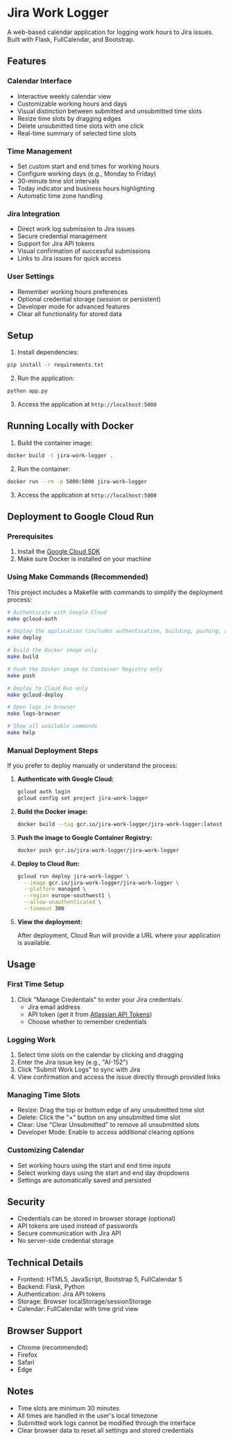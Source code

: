 # Jira Work Logger

A web-based calendar application for logging work hours to Jira issues. Built with Flask, FullCalendar, and Bootstrap.

## Features

### Calendar Interface
- Interactive weekly calendar view
- Customizable working hours and days
- Visual distinction between submitted and unsubmitted time slots
- Resize time slots by dragging edges
- Delete unsubmitted time slots with one click
- Real-time summary of selected time slots

### Time Management
- Set custom start and end times for working hours
- Configure working days (e.g., Monday to Friday)
- 30-minute time slot intervals
- Today indicator and business hours highlighting
- Automatic time zone handling

### Jira Integration
- Direct work log submission to Jira issues
- Secure credential management
- Support for Jira API tokens
- Visual confirmation of successful submissions
- Links to Jira issues for quick access

### User Settings
- Remember working hours preferences
- Optional credential storage (session or persistent)
- Developer mode for advanced features
- Clear all functionality for stored data

## Setup

1. Install dependencies:
```bash
pip install -r requirements.txt
```

2. Run the application:
```bash
python app.py
```

3. Access the application at `http://localhost:5000`

## Running Locally with Docker

1. Build the container image:
```bash
docker build -t jira-work-logger .
```

2. Run the container:
```bash
docker run --rm -p 5000:5000 jira-work-logger
```

3. Access the application at `http://localhost:5000`

## Deployment to Google Cloud Run

### Prerequisites

1. Install the [Google Cloud SDK](https://cloud.google.com/sdk/docs/install)
2. Make sure Docker is installed on your machine

### Using Make Commands (Recommended)

This project includes a Makefile with commands to simplify the deployment process:

```bash
# Authenticate with Google Cloud
make gcloud-auth

# Deploy the application (includes authentication, building, pushing, and deploying)
make deploy

# Build the Docker image only
make build

# Push the Docker image to Container Registry only
make push

# Deploy to Cloud Run only
make gcloud-deploy

# Open logs in browser
make logs-browser

# Show all available commands
make help
```

### Manual Deployment Steps

If you prefer to deploy manually or understand the process:

1. **Authenticate with Google Cloud:**

   ```bash
   gcloud auth login
   gcloud config set project jira-work-logger
   ```

2. **Build the Docker image:**

   ```bash
   docker build --tag gcr.io/jira-work-logger/jira-work-logger:latest .
   ```

3. **Push the image to Google Container Registry:**

   ```bash
   docker push gcr.io/jira-work-logger/jira-work-logger
   ```

4. **Deploy to Cloud Run:**

   ```bash
   gcloud run deploy jira-work-logger \
     --image gcr.io/jira-work-logger/jira-work-logger \
     --platform managed \
     --region europe-southwest1 \
     --allow-unauthenticated \
     --timeout 300
   ```

5. **View the deployment:**

   After deployment, Cloud Run will provide a URL where your application is available.

## Usage

### First Time Setup
1. Click "Manage Credentials" to enter your Jira credentials:
   - Jira email address
   - API token (get it from [Atlassian API Tokens](https://id.atlassian.com/manage-profile/security/api-tokens))
   - Choose whether to remember credentials

### Logging Work
1. Select time slots on the calendar by clicking and dragging
2. Enter the Jira issue key (e.g., "AI-152")
3. Click "Submit Work Logs" to sync with Jira
4. View confirmation and access the issue directly through provided links

### Managing Time Slots
- Resize: Drag the top or bottom edge of any unsubmitted time slot
- Delete: Click the "×" button on any unsubmitted time slot
- Clear: Use "Clear Unsubmitted" to remove all unsubmitted slots
- Developer Mode: Enable to access additional clearing options

### Customizing Calendar
- Set working hours using the start and end time inputs
- Select working days using the start and end day dropdowns
- Settings are automatically saved and persisted

## Security
- Credentials can be stored in browser storage (optional)
- API tokens are used instead of passwords
- Secure communication with Jira API
- No server-side credential storage

## Technical Details
- Frontend: HTML5, JavaScript, Bootstrap 5, FullCalendar 5
- Backend: Flask, Python
- Authentication: Jira API tokens
- Storage: Browser localStorage/sessionStorage
- Calendar: FullCalendar with time grid view

## Browser Support
- Chrome (recommended)
- Firefox
- Safari
- Edge

## Notes
- Time slots are minimum 30 minutes
- All times are handled in the user's local timezone
- Submitted work logs cannot be modified through the interface
- Clear browser data to reset all settings and stored credentials